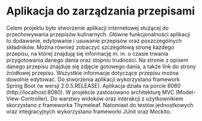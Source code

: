 # Aplikacja do zarządzania przepisami

Celem projektu było stworzenie aplikacji internetowej służącej do przechowywania przepisów kulinarnych. Główne funkcjonalności aplikacji to dodawanie, edytowanie i usuwanie przepisów oraz poszczególnych składników. Można również zobaczyć szczegółową stronę każdego przepisu, na której znajdują się informację m. in. o czasie trwania przygotowania danego dania oraz stopniu trudności. Na stronie z opisem danego przepisu znajduje się zdjęcie gotowego dania, a także link do strony źródłowej przepisu. Wszystkie informacje dotyczące przepisu można dowolnie edytować.
Do stworzenia aplikacji wykorzystano framework Spring Boot (w wersji 2.0.5.RELEASE). Aplikacja działa na porcie 8080 (http://localhost:8080). W projekcie zastosowano architekturę MVC (Model-View-Controller). Do warstwy widoków oraz interakcji z użytkownikiem skorzystano z frameworka Thymeleaf. Natomiast do testów jednostkowych oraz integracyjnych wykorzystano frameworki JUnit oraz Mockito.



